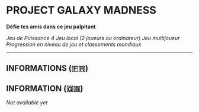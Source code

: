 # PROJECT GALAXY MADNESS # 

**Défie tes amis dans ce jeu palpitant**

*Jeu de Puissance 4*
*Jeu local (2 joueurs ou ordinateur)*
*Jeu multijoueur*
*Progression en niveau de jeu et classements mondiaux*

-----------------------------------------------

## INFORMATIONS (🇫🇷)

## INFORMATION (🇬🇧)

*Not available yet*
